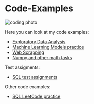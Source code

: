 # Code-Examples
![coding photo](https://hk-media.apjonlinecdn.com/magefan_blog/Best_HP_Laptops_for_Programming-min.jpg)

Here you can look at my code examples:
- [Exploratory Data Analysis](https://github.com/vkolotilin/Code-Examples/tree/main/Exploratory%20Data%20Analysis)
- [Machine Learning Models practice](https://github.com/vkolotilin/Code-Examples/tree/main/Machine%20Learning%20Models%20practice)
- [Web Scrapping](https://github.com/vkolotilin/Code-Examples/tree/main/Web%20Scrapping)
- [Numpy and other math tasks](https://github.com/vkolotilin/Code-Examples/tree/main/Numpy%20and%20other%20math%20tasks)

Test assigments:  
- [SQL test assignments](https://github.com/vkolotilin/Code-Examples/tree/main/SQL%20test%20assignments)  

Other code examples:  
- [SQL LeetCode practice](https://leetcode.com/u/Semp1ternal/)
